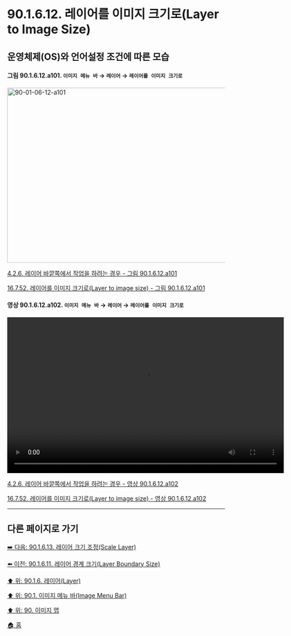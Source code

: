 # 90.1.6.12. 레이어를 이미지 크기로(Layer to Image Size)
## 운영체제(OS)와 언어설정 조건에 따른 모습

<a id="90-01-06-12-a101"></a>

#### 그림 90.1.6.12.a101. `이미지 메뉴 바` → `레이어` → `레이어를 이미지 크기로`
<img width="849" height="404" alt="90-01-06-12-a101" src="https://github.com/user-attachments/assets/3a1107dc-5c86-4490-ac7b-8a9e9f4b9068" />

[4.2.6. 레이어 바깥쪽에서 작업을 하려는 경우 - 그림 90.1.6.12.a101](./04-02-06-you-are-trying-to-act-outside-the-layer.md#90-01-06-12-a101)

[16.7.52. 레이어를 이미지 크기로(Layer to image size) - 그림 90.1.6.12.a101](./16-07-52-layer_to_image_size.md#90-01-06-12-a101)

<a id="90-01-06-12-a102"></a>

#### 영상 90.1.6.12.a102. `이미지 메뉴 바` → `레이어` → `레이어를 이미지 크기로`
<video controls="controls" width="640" height="360" environment="MacOS:Sonoma 14.2.1 GIMP 2.10.36" src="https://github.com/wonder13662/gimp/assets/15767104/38ec687e-8280-457b-90ea-deb1c6f1722e"></video>

[4.2.6. 레이어 바깥쪽에서 작업을 하려는 경우 - 영상 90.1.6.12.a102](./04-02-06-you-are-trying-to-act-outside-the-layer.md#90-01-06-12-a102)

[16.7.52. 레이어를 이미지 크기로(Layer to image size) - 영상 90.1.6.12.a102](./16-07-52-layer_to_image_size.md#90-01-06-12-a102)

***

## 다른 페이지로 가기

[➡️ 다음: 90.1.6.13. 레이어 크기 조정(Scale Layer)](./90-01-06-13-scale_layer.md)

[⬅️ 이전: 90.1.6.11. 레이어 경계 크기(Layer Boundary Size)](./90-01-06-11-layer_boundary_size.md)

[⬆️ 위: 90.1.6. 레이어(Layer)](./90-01-06-00-layer.md)

[⬆️ 위: 90.1. 이미지 메뉴 바(Image Menu Bar)](./90-01-00-image-menu-bar.md)

[⬆️ 위: 90. 이미지 맵](./90-00-image-map.md)

[🏠 홈](./00-home.md)
